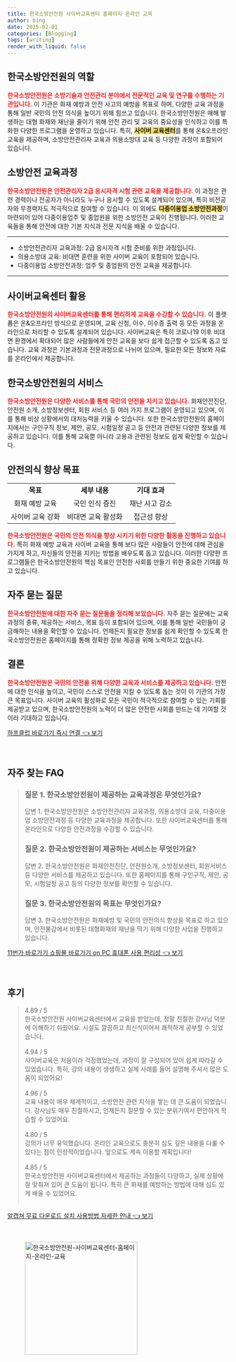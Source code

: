 ```yaml
---
title: 한국소방안전원 사이버교육센터 홈페이지 온라인 교육
author: bing
date: 2025-02-01
categories: [Blogging]
tags: [writing]
render_with_liquid: false
---
```



<h2 id='한국소방안전원의 역할'>한국소방안전원의 역할</h2>

<p><b><span style="color: #ee2323;">한국소방안전원은 소방기술과 안전관리 분야에서 전문적인 교육 및 연구를 수행하는 기관입니다.</span></b> 이 기관은 화재 예방과 안전 사고의 예방을 목표로 하며, 다양한 교육 과정을 통해 일반 국민의 안전 의식을 높이기 위해 힘쓰고 있습니다. 한국소방안전원은 매해 발생하는 대형 화재와 재난을 줄이기 위해 안전 관리 및 교육의 중요성을 인식하고 이를 특화한 다양한 프로그램을 운영하고 있습니다. 특히, <b><span style="background-color: #ffe066;">사이버 교육센터</span></b>를 통해 온&오프라인 교육을 제공하며, 소방안전관리자 교육과 의용소방대 교육 등 다양한 과정이 포함되어 있습니다.</p>

<h2 id='소방안전 교육과정'>소방안전 교육과정</h2>

<p><b><span style="color: #ee2323;">한국소방안전원은 안전관리자 2급 응시자격 시험 관련 교육을 제공합니다.</span></b> 이 과정은 관련 경력이나 전공자가 아니라도 누구나 응시할 수 있도록 설계되어 있으며, 특히 비전공자와 무경력자도 적극적으로 참여할 수 있습니다. 이 외에도 <b><span style="background-color: #ffe066;">다중이용업 소방안전과정</span></b>이 마련되어 있어 다중이용업주 및 종업원을 위한 소방안전 교육이 진행됩니다. 이러한 교육들을 통해 안전에 대한 기본 지식과 전문 지식을 배울 수 있습니다.</p>

<hr />

<ul>
    <li>소방안전관리자 교육과정: 2급 응시자격 시험 준비를 위한 과정입니다.</li>
    <li>의용소방대 교육: 비대면 훈련을 위한 사이버 교육이 포함되어 있습니다.</li>
    <li>다중이용업 소방안전과정: 업주 및 종업원의 안전 교육을 제공합니다.</li>
</ul>

<hr />

<h2 id='사이버교육센터 활용'>사이버교육센터 활용</h2>

<p><b><span style="color: #ee2323;">한국소방안전원의 사이버교육센터를 통해 편리하게 교육을 수강할 수 있습니다.</span></b> 이 플랫폼은 온&오프라인 방식으로 운영되며, 교육 신청, 이수, 이수증 출력 등 모든 과정을 온라인으로 처리할 수 있도록 설계되어 있습니다. 사이버교육은 특히 코로나19 이후 비대면 환경에서 확대되어 많은 사람들에게 안전 교육을 보다 쉽게 접근할 수 있도록 돕고 있습니다. 교육 과정은 기본과정과 전문과정으로 나뉘어 있으며, 필요한 모든 정보와 자료를 온라인에서 제공합니다.</p>

<h2 id='한국소방안전원의 서비스'>한국소방안전원의 서비스</h2>

<p><b><span style="color: #ee2323;">한국소방안전원은 다양한 서비스를 통해 국민의 안전을 지키고 있습니다.</span></b> 화재안전진단, 안전원 소개, 소방정보센터, 회원 서비스 등 여러 가지 프로그램이 운영되고 있으며, 이를 통해 비상 상황에서의 대처능력을 키울 수 있습니다. 또한 한국소방안전원의 홈페이지에서는 구인구직 정보, 제안, 공모, 시험일정 공고 등 안전과 관련된 다양한 정보를 제공하고 있습니다. 이를 통해 교육뿐 아니라 고용과 관련된 정보도 쉽게 확인할 수 있습니다.</p>

<h2 id='안전의식 향상 목표'>안전의식 향상 목표</h2>

<table>
    <tr>
        <td style="text-align: center; height: 17px;"><b>목표</b></td>
        <td style="text-align: center; height: 17px;"><b>세부 내용</b></td>
        <td style="text-align: center; height: 17px;"><b>기대 효과</b></td>
    </tr>
    <tr>
        <td style="text-align: center; height: 17px;">화재 예방 교육</td>
        <td style="text-align: center; height: 17px;">국민 인식 증진</td>
        <td style="text-align: center; height: 17px;">재난 사고 감소</td>
    </tr>
    <tr>
        <td style="text-align: center; height: 17px;">사이버 교육 강화</td>
        <td style="text-align: center; height: 17px;">비대면 교육 활성화</td>
        <td style="text-align: center; height: 17px;">접근성 향상</td>
    </tr>
</table>

<p><b><span style="color: #ee2323;">한국소방안전원은 국민의 안전 의식을 향상 시키기 위한 다양한 활동을 진행하고 있습니다.</span></b> 특히 화재 예방 교육과 사이버 교육을 통해 보다 많은 사람들이 안전에 대해 관심을 가지게 하고, 자신들의 안전을 지키는 방법을 배우도록 돕고 있습니다. 이러한 다양한 프로그램들은 한국소방안전원의 핵심 목표인 안전한 사회를 만들기 위한 중요한 기여를 하고 있습니다.</p>

<h2 id='FAQ'>자주 묻는 질문</h2>

<p><b><span style="color: #ee2323;">한국소방안전원에 대한 자주 묻는 질문들을 정리해 보았습니다.</span></b> 자주 묻는 질문에는 교육 과정의 종류, 제공하는 서비스, 목표 등이 포함되어 있으며, 이를 통해 일반 국민들이 궁금해하는 내용을 확인할 수 있습니다. 언제든지 필요한 정보를 쉽게 확인할 수 있도록 한국소방안전원은 홈페이지를 통해 정확한 정보 제공을 위해 노력하고 있습니다.</p>

<h2 id='결론'>결론</h2>

<p><b><span style="color: #ee2323;">한국소방안전원은 국민의 안전을 위해 다양한 교육과 서비스를 제공하고 있습니다.</span></b> 안전에 대한 인식을 높이고, 국민이 스스로 안전을 지킬 수 있도록 돕는 것이 이 기관의 가장 큰 목표입니다. 사이버 교육의 활성화로 모든 국민이 적극적으로 참여할 수 있는 기회를 제공받고 있으며, 한국소방안전원의 노력이 더 많은 안전한 사회를 만드는 데 기여할 것이라 기대하고 있습니다.</p>


<p><a class="click-button" title="하프클럽 바로가기 즉시 연결" href="https://purplelist.github.io/posts/%ED%95%98%ED%94%84%ED%81%B4%EB%9F%BD-%EB%B0%94%EB%A1%9C%EA%B0%80%EA%B8%B0-%EC%A6%89%EC%8B%9C-%EC%97%B0%EA%B2%B0/" rel="dofollow">하프클럽 바로가기 즉시 연결 👈 보기</a></p><br>
<h2 id='자주_찾는_FAQ'>자주 찾는 FAQ</h2>
<div itemscope="" itemtype="https://schema.org/FAQPage"> 
<blockquote> 
<div itemscope="" itemprop="mainEntity" itemtype="https://schema.org/Question"> 
<h3 itemprop="name">질문 1. 한국소방안전원이 제공하는 교육과정은 무엇인가요?</h3> 
<div itemscope="" itemprop="acceptedAnswer" itemtype="https://schema.org/Answer"> 
<span itemprop="text"> 
<p>답변 1. 한국소방안전원은 소방안전관리자 교육과정, 의용소방대 교육, 다중이용업 소방안전과정 등 다양한 교육과정을 제공합니다. 또한 사이버교육센터를 통해 온라인으로 다양한 안전과정을 수강할 수 있습니다.</p> 
</span> 
</div> 
</div> 

<div itemscope="" itemprop="mainEntity" itemtype="https://schema.org/Question"> 
<h3 itemprop="name">질문 2. 한국소방안전원이 제공하는 서비스는 무엇인가요?</h3> 
<div itemscope="" itemprop="acceptedAnswer" itemtype="https://schema.org/Answer"> 
<span itemprop="text"> 
<p>답변 2. 한국소방안전원은 화재안전진단, 안전원소개, 소방정보센터, 회원서비스 등 다양한 서비스를 제공하고 있습니다. 또한 홈페이지를 통해 구인구직, 제안, 공모, 시험일정 공고 등의 다양한 정보를 확인할 수 있습니다.</p> 
</span> 
</div> 
</div> 

<div itemscope="" itemprop="mainEntity" itemtype="https://schema.org/Question"> 
<h3 itemprop="name">질문 3. 한국소방안전원의 목표는 무엇인가요?</h3> 
<div itemscope="" itemprop="acceptedAnswer" itemtype="https://schema.org/Answer"> 
<span itemprop="text"> 
<p>답변 3. 한국소방안전원은 화재예방 및 국민의 안전의식 향상을 목표로 하고 있으며, 안전불감에서 비롯된 대형화재와 재난을 막기 위해 다양한 사업을 진행하고 있습니다.</p> 
</span> 
</div> 
</div> 
</blockquote> 
</div>
<p><a class="click-button" title="11번가 바로가기 쇼핑몰 바로가기 on PC 휴대폰 사용 편리성" href="https://purplelist.github.io/posts/11%EB%B2%88%EA%B0%80-%EB%B0%94%EB%A1%9C%EA%B0%80%EA%B8%B0-%EC%87%BC%ED%95%91%EB%AA%B0-%EB%B0%94%EB%A1%9C%EA%B0%80%EA%B8%B0-on-PC-%ED%9C%B4%EB%8C%80%ED%8F%B0-%EC%82%AC%EC%9A%A9-%ED%8E%B8%EB%A6%AC%EC%84%B1/" rel="dofollow">11번가 바로가기 쇼핑몰 바로가기 on PC 휴대폰 사용 편리성 👈 보기</a></p><br>
<h2 id='후기'>후기</h2>
<div itemscope itemtype="https://schema.org/Product">
  <blockquote>
  <div itemprop="review" itemscope itemtype="https://schema.org/Review">
      <div itemprop="reviewRating" itemscope itemtype="https://schema.org/Rating"> <span itemprop="ratingValue">4.89</span> / <span itemprop="bestRating">5</span> </div>
      <span itemprop="reviewBody">한국소방안전원 사이버교육센터에서 교육을 받았는데, 정말 친절한 강사님 덕분에 이해하기 쉬웠어요. 시설도 깔끔하고 최신식이어서 쾌적하게 공부할 수 있었습니다.</span>
  </div>
  <br>
  <div itemprop="review" itemscope itemtype="https://schema.org/Review">
      <div itemprop="reviewRating" itemscope itemtype="https://schema.org/Rating"> <span itemprop="ratingValue">4.94</span> / <span itemprop="bestRating">5</span> </div>
      <span itemprop="reviewBody">사이버교육은 처음이라 걱정했었는데, 과정이 잘 구성되어 있어 쉽게 따라갈 수 있었습니다. 특히, 강의 내용이 생생하고 실제 사례를 들어 설명해 주셔서 많은 도움이 되었어요!</span>
  </div>
  <br>
  <div itemprop="review" itemscope itemtype="https://schema.org/Review">
      <div itemprop="reviewRating" itemscope itemtype="https://schema.org/Rating"> <span itemprop="ratingValue">4.96</span> / <span itemprop="bestRating">5</span> </div>
      <span itemprop="reviewBody">교육 내용이 매우 체계적이고, 소방안전 관련 지식을 쌓는 데 큰 도움이 되었습니다. 강사님도 매우 친절하시고, 언제든지 질문할 수 있는 분위기여서 편안하게 학습할 수 있었어요.</span>
  </div>
  <br>
  <div itemprop="review" itemscope itemtype="https://schema.org/Review">
      <div itemprop="reviewRating" itemscope itemtype="https://schema.org/Rating"> <span itemprop="ratingValue">4.80</span> / <span itemprop="bestRating">5</span> </div>
      <span itemprop="reviewBody">강의가 너무 유익했습니다. 온라인 교육으로도 충분히 심도 깊은 내용을 다룰 수 있다는 점이 인상적이었습니다. 앞으로도 계속 이용할 계획입니다!</span>
  </div>
  <br>
  <div itemprop="review" itemscope itemtype="https://schema.org/Review">
      <div itemprop="reviewRating" itemscope itemtype="https://schema.org/Rating"> <span itemprop="ratingValue">4.85</span> / <span itemprop="bestRating">5</span> </div>
      <span itemprop="reviewBody">한국소방안전원 사이버교육센터에서 제공하는 과정들이 다양하고, 실제 상황에 잘 맞춰져 있어 큰 도움이 됩니다. 특히 큰 화재를 예방하는 방법에 대해 심도 있게 배울 수 있었어요.</span>
  </div>
  <br>
  </blockquote>
</div>
<p><a class="click-button" title="알캡쳐 무료 다운로드 설치 사용방법 자세한 안내" href="https://purplelist.github.io/posts/%EC%95%8C%EC%BA%A1%EC%B3%90-%EB%AC%B4%EB%A3%8C-%EB%8B%A4%EC%9A%B4%EB%A1%9C%EB%93%9C-%EC%84%A4%EC%B9%98-%EC%82%AC%EC%9A%A9%EB%B0%A9%EB%B2%95-%EC%9E%90%EC%84%B8%ED%95%9C-%EC%95%88%EB%82%B4/" rel="dofollow">알캡쳐 무료 다운로드 설치 사용방법 자세한 안내 👈 보기</a></p><br>
<figure class="image"><img src="https://purplelist.github.io/assets/img/thumbnail/한국소방안전원-사이버교육센터-홈페이지-온라인-교육.webp" alt="한국소방안전원-사이버교육센터-홈페이지-온라인-교육" width="256" height="256"></figure>